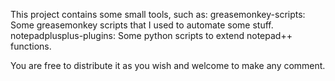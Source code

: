 This project contains some small tools, such as:
greasemonkey-scripts:    Some greasemonkey scripts that I used to automate some stuff.
notepadplusplus-plugins: Some python scripts to extend notepad++ functions.

You are free to distribute it as you wish and welcome to make any comment.